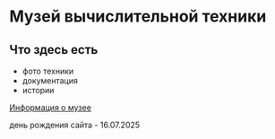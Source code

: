 # Музей вычислительной техники
## Что здесь есть
- фото техники
- документация
- истории

[Информация о музее](/../../info.md)

день рождения сайта - 16.07.2025
